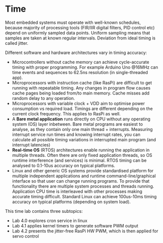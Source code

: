 # Time

Most embedded systems must operate with well-known schedules, because majority of processing tools (FIR/IIR digital filters, PID control etc) depend on uniformly sampled data points. Uniform sampling means that samples are taken at known regular intervals. Deviation from ideal timing is called jitter.

Different software and hardware architectures vary in timing accuracy:  
- Microcontrollers without cache memory can achieve cycle-accurate timing with proper programming. For example Arduino Uno @16MHz can time events and sequences to 62.5ns resolution (in single-threaded app).
- Microprocessors with instruction cache (like RasPi) are difficult to get running with repeatable timing. Any changes in program flow causes cache pages being loaded from/to main memory. Cache misses add random delay to any operation.
- Microprocessors with variable clock + VDD aim to optimise power consumption vs required load. Timings are different depending on the current clock frequency. This applies to RasPi as well.
- A **Bare metal application** runs directly on CPU without any operating system (OS) layer inbetween. Bare metal programs are easiest to analyse, as they contain only one main thread + interrupts. Measuring interrupt service run times and knowing interrupt rates, you can calculate all possible timing variations in interrupted main program (and interrupt latencies)
- **Real-time OS** (RTOS) architectures enable running the application in multiple threads. Often there are only fixed application threads, so OS runtime interference (and services) is minimal. RTOS timing can be analysed to 0.1-10us accuracy on typical platforms.
- Linux and other generic OS systems provide standardised platform for multiple independent applications and runtime command-line/graphical interface so that user can change running programs. To provide that functionality there are multiple system processes and threads running. Application CPU time is interleaved with other processes making accurate timing difficult. Standard Linux can achieve 100us-10ms timing accuracy on typical platforms (depending on system load).

This time lab contains three subtopics:  
- Lab 4.0 explores cron service in linux
- Lab 4.1 applies kernel timers to generate software PWM output
- Lab 4.2 presents the jitter-free RasPi HW PWM, which is then applied for servo control
